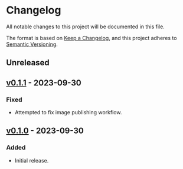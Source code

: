 # Changelog

All notable changes to this project will be documented in this file.

The format is based on [Keep a Changelog](https://keepachangelog.com/en/1.0.0/),
and this project adheres to [Semantic Versioning](https://semver.org/spec/v2.0.0.html).

## Unreleased

## [v0.1.1] - 2023-09-30

[v0.1.1]: https://github.com/ezzatron/nvector-test-api/releases/tag/v0.1.1

### Fixed

- Attempted to fix image publishing workflow.

## [v0.1.0] - 2023-09-30

[v0.1.0]: https://github.com/ezzatron/nvector-test-api/releases/tag/v0.1.0

### Added

- Initial release.
